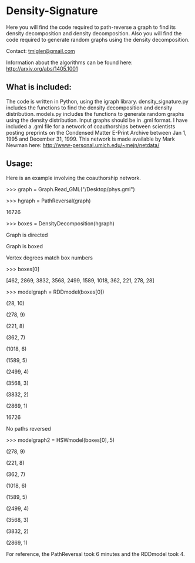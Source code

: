 Density-Signature
=================

Here you will find the code required to path-reverse a graph to find its density decomposition and density decomposition. Also you will find the code required to generate random graphs using the density decomposition.

Contact: tmigler@gmail.com

Information about the algorithms can be found here: http://arxiv.org/abs/1405.1001

## What is included:
The code  is written in Python, using the igraph library. 
density_signature.py includes the functions to find the density decomposition and density distribution. models.py includes the functions to generate random graphs using the density distribution.
Input graphs should be in .gml format. I have included a .gml file for a network of coauthorships between scientists posting preprints on the Condensed Matter E-Print Archive between Jan 1, 1995 and December 31, 1999. This network is made available by Mark Newman here: http://www-personal.umich.edu/~mejn/netdata/


## Usage:
Here is an example involving the coauthorship network.

\>\>\> graph = Graph.Read_GML("/Desktop/phys.gml")

\>\>\> hgraph = PathReversal(graph)            

16726

\>\>\> boxes = DensityDecomposition(hgraph)

Graph is directed

Graph is boxed

Vertex degrees match box numbers

\>\>\> boxes[0]

[462, 2869, 3832, 3568, 2499, 1589, 1018, 362, 221, 278, 28]

\>\>\> modelgraph = RDDmodel(boxes[0])

(28, 10)

(278, 9)

(221, 8)

(362, 7)

(1018, 6)

(1589, 5)

(2499, 4)

(3568, 3)

(3832, 2)

(2869, 1)

16726

No paths reversed

\>\>\> modelgraph2 = HSWmodel(boxes[0],.5)

(278, 9)

(221, 8)

(362, 7)

(1018, 6)

(1589, 5)

(2499, 4)

(3568, 3)

(3832, 2)

(2869, 1)

>>> 

For reference, the PathReversal took 6 minutes and the RDDmodel took 4.
